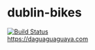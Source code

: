 # dublin-bikes
[![Build Status](https://travis-ci.com/davidwu1010/dublin-bikes.svg?branch=master)](https://travis-ci.com/davidwu1010/dublin-bikes)  
<https://daguaguaguaya.com>
